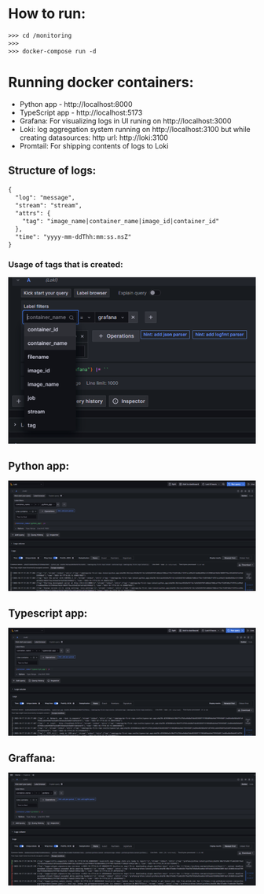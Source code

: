 
# How to run:

```
>>> cd /monitoring
>>>
>>> docker-compose run -d
```


# Running docker containers:

* Python app - http://localhost:8000
* TypeScript app - http://localhost:5173
* Grafana: For visualizing logs in UI runing on http://localhost:3000
* Loki: log aggregation system running on http://localhost:3100
but while creating datasources: http url: http://loki:3100
* Promtail: For shipping contents of logs to Loki

## Structure of logs:

```
{
  "log": "message",
  "stream": "stream",
  "attrs": {
    "tag": "image_name|container_name|image_id|container_id"
  },
  "time": "yyyy-mm-ddThh:mm:ss.nsZ"
}
```


### Usage of tags that is created:

![tags](images/tags.png)


## Python app:

![python app](images/app_python_log.png)

## Typescript app:

![cat-pics app](images/app_typescript_log.png)

## Graffana:

![graffana](images/grafana_log.png)
